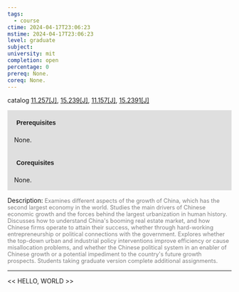 ```yaml
---
tags:
  - course
ctime: 2024-04-17T23:06:23
mstime: 2024-04-17T23:06:23
level: graduate
subject: 
university: mit
completion: open
percentage: 0
prereq: None.
coreq: None.
---
```


catalog [11.257[J]](http://student.mit.edu/catalog/m11b.html#11.257), [15.239[J]](http://student.mit.edu/catalog/m15a.html#15.239), [11.157[J]](http://student.mit.edu/catalog/m11a.html#11.157), [15.2391[J]](http://student.mit.edu/catalog/m15a.html#15.2391)

<span style="display: block; padding: 15px; background-color: rgb(100, 100, 100, 0.2);"><font id="m_prereq510_0" style="display: block; font-family: Arial, sans-serif; font-weight: bold; padding: 5px">Prerequisites</font><br><span id="prereq510_0">None.</span></span>
<span style="display: block; padding: 15px; background-color: rgb(100, 100, 100, 0.2);"><font id="m_coreq510_0" style="display: block; font-family: Arial, sans-serif; font-weight: bold; padding: 5px">Corequisites</font><br><span id="coreq510_0">None.</span></span>

<font style="">Description:</font>
<font style="color: grey; font-size: 0.8rem;">Examines different aspects of the growth of China, which has the second largest economy in the world. Studies the main drivers of Chinese economic growth and the forces behind the largest urbanization in human history. Discusses how to understand China's booming real estate market, and how Chinese firms operate to attain their success, whether through hard-working entrepreneurship or political connections with the government. Explores whether the top-down urban and industrial policy interventions improve efficiency or cause misallocation problems, and whether the Chinese political system in an enabler of Chinese growth or a potential impediment to the country's future growth prospects. Students taking graduate version complete additional assignments.</font>



---

<< HELLO, WORLD >>
